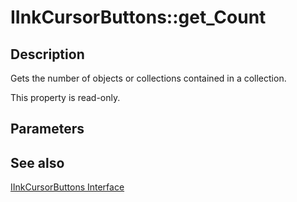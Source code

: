 # IInkCursorButtons::get_Count

## Description

Gets the number of objects or collections contained in a collection.

This property is read-only.

## Parameters

## See also

[IInkCursorButtons Interface](https://learn.microsoft.com/windows/desktop/api/msinkaut/nn-msinkaut-iinkcursorbuttons)
